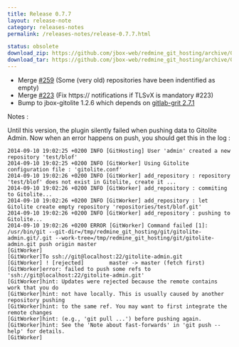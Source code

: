 ```yaml
---
title: Release 0.7.7
layout: release-note
category: releases-notes
permalink: /releases-notes/release-0.7.7.html

status: obsolete
download_zip: https://github.com/jbox-web/redmine_git_hosting/archive/0.7.7.zip
download_tar: https://github.com/jbox-web/redmine_git_hosting/archive/0.7.7.tar.gz
---
```


* Merge [#259](https://github.com/jbox-web/redmine_git_hosting/pull/259) (Some (very old) repositories have been indentified as empty)
* Merge [#223](https://github.com/jbox-web/redmine_git_hosting/pull/223) (Fix https:// notifications if TLSvX is mandatory #223)
* Bump to jbox-gitolite 1.2.6 which depends on [gitlab-grit 2.7.1](https://github.com/gitlabhq/grit/blob/master/History.txt)

<p class="notes">Notes :</p>

Until this version, the plugin silently failed when pushing data to Gitolite Admin. Now when an error happens on push, you should get this in the log :

```
2014-09-10 19:02:25 +0200 INFO [GitHosting] User 'admin' created a new repository 'test/blof'
2014-09-10 19:02:25 +0200 INFO [GitWorker] Using Gitolite configuration file : 'gitolite.conf'
2014-09-10 19:02:26 +0200 INFO [GitWorker] add_repository : repository 'test/blof' does not exist in Gitolite, create it ...
2014-09-10 19:02:26 +0200 INFO [GitWorker] add_repository : commiting to Gitolite...
2014-09-10 19:02:26 +0200 INFO [GitWorker] add_repository : let Gitolite create empty repository 'repositories/test/blof.git'
2014-09-10 19:02:26 +0200 INFO [GitWorker] add_repository : pushing to Gitolite...
2014-09-10 19:02:26 +0200 ERROR [GitWorker] Command failed [1]: /usr/bin/git --git-dir=/tmp/redmine_git_hosting/git/gitolite-admin.git/.git --work-tree=/tmp/redmine_git_hosting/git/gitolite-admin.git push origin master
[GitWorker]
[GitWorker]To ssh://git@localhost:22/gitolite-admin.git
[GitWorker] ! [rejected]        master -> master (fetch first)
[GitWorker]error: failed to push some refs to 'ssh://git@localhost:22/gitolite-admin.git'
[GitWorker]hint: Updates were rejected because the remote contains work that you do
[GitWorker]hint: not have locally. This is usually caused by another repository pushing
[GitWorker]hint: to the same ref. You may want to first integrate the remote changes
[GitWorker]hint: (e.g., 'git pull ...') before pushing again.
[GitWorker]hint: See the 'Note about fast-forwards' in 'git push --help' for details.
[GitWorker]
```

